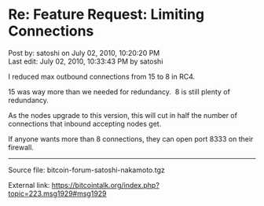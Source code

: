 # Re: Feature Request: Limiting Connections

Post by: satoshi on July 02, 2010, 10:20:20 PM<br>
Last edit: July 02, 2010, 10:33:43 PM by satoshi

I reduced max outbound connections from 15 to 8 in RC4.

15 was way more than we needed for redundancy. &nbsp;8 is still plenty of redundancy.

As the nodes upgrade to this version, this will cut in half the number of connections that inbound accepting nodes get.

If anyone wants more than 8 connections, they can open port 8333 on their firewall.

---

Source file: bitcoin-forum-satoshi-nakamoto.tgz

External link: https://bitcointalk.org/index.php?topic=223.msg1929#msg1929
